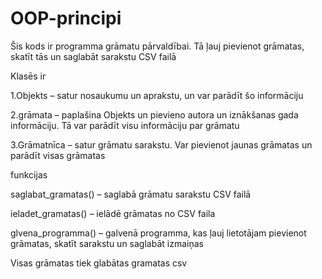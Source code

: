 # OOP-principi
Šis kods ir programma grāmatu pārvaldībai. Tā ļauj pievienot grāmatas, skatīt tās un saglabāt sarakstu CSV failā

Klasēs ir

1.Objekts – satur nosaukumu un aprakstu, un var parādīt šo informāciju

2.grāmata – paplašina Objekts un pievieno autora un iznākšanas gada informāciju. Tā var parādīt visu informāciju par grāmatu

3.Grāmatnīca – satur grāmatu sarakstu. Var pievienot jaunas grāmatas un parādīt visas grāmatas

funkcijas

saglabat_gramatas() – saglabā grāmatu sarakstu CSV failā

ieladet_gramatas() – ielādē grāmatas no CSV faila

glvena_programma() – galvenā programma, kas ļauj lietotājam pievienot grāmatas, skatīt sarakstu un saglabāt izmaiņas

Visas grāmatas tiek glabātas gramatas csv

